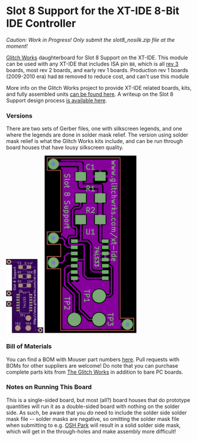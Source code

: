 # Slot 8 Support for the XT-IDE 8-Bit IDE Controller

*Caution: Work in Progress! Only submit the slot8_nosilk.zip file at the moment!*

[Glitch Works](http://www.glitchwrks.com/) daughterboard for Slot 8 Support on the XT-IDE. This module can be used with any XT-IDE that includes ISA pin `B8`, which is all [rev 3](http://www.glitchwrks.com/2016/07/06/xt-ide-rev3) boards, most rev 2 boards, and early rev 1 boards. Production rev 1 boards (2009-2010 era) had `B8` removed to reduce cost, and can't use this module

More info on the Glitch Works project to provide XT-IDE related boards, kits, and fully assembled units [can be found here](http://www.glitchwrks.com/xt-ide). A writeup on the Slot 8 Support design process [is available here](http://www.glitchwrks.com/2017/02/03/slot-8-support).

### Versions

There are two sets of Gerber files, one with silkscreen legends, and one where the legends are done in solder mask relief. The version using solder mask relief is what the Glitch Works kits include, and can be run through board houses that have lousy silkscreen quality.

![Silkscreen Version](https://github.com/glitchwrks/xt_ide_slot_8_support/blob/master/proto.png) ![Solder Mask Relief Version](https://github.com/glitchwrks/xt_ide_slot_8_support/blob/master/proto_nosilk.png)

### Bill of Materials

You can find a BOM with Mouser part numbers [here](https://github.com/glitchwrks/xt_ide_slot_8_support/blob/master/bill_of_materials.md). Pull requests with BOMs for other suppliers are welcome! Do note that you can purchase complete parts kits from [The Glitch Works](http://www.glitchwrks.com/xt-ide) in addition to bare PC boards.

### Notes on Running This Board

This is a single-sided board, but most (all?) board houses that do prototype quantities will run it as a double-sided board with nothing on the solder side. As such, be aware that you *do* need to include the solder side solder mask file -- solder masks are negative, so omitting the solder mask file when submitting to e.g. [OSH Park](https://oshpark.com) will result in a solid solder side mask, which will get in the through-holes and make assembly more difficult!
